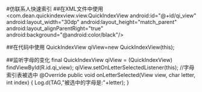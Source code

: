 #仿联系人快速索引
##在XML文件中使用
     <com.dean.quickindexview.view.QuickIndexView
            android:id="@+id/qi_view"
            android:layout_width="30dp"
            android:layout_height="match_parent"
            android:layout_alignParentRight="true"
            android:background="@android:color/black"/>
            
##在代码中使用
    QuickIndexView qiView=new QuickIndexView(this);
           
##监听字母的变化
    final QuickIndexView qiView = (QuickIndexView) findViewById(R.id.qi_view);
    qiView.setOnLetterSelectedListener(this);
    //字母索引表被选中
    @Override
    public void onLetterSelected(View view, char letter, int index) {
      Log.d(TAG,"被选中的字母是:"+letter);
    }